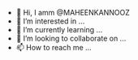 - 👋 Hi, I amm @MAHEENKANNOOZ
- 👀 I’m interested in ...
- 🌱 I’m currently learning ...
- 💞️ I’m looking to collaborate on ...
- 📫 How to reach me ...

<!---
MAHEENKANNOOZ/MAHEENKANNOOZ is a ✨ special ✨ repository because its `README.md` (this_file) appears on your GitHub profile.
You can click the Preview link to take a look at your changes.
--->

